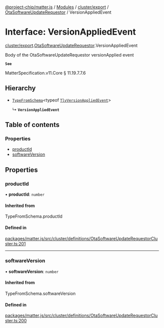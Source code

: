 [@project-chip/matter.js](../README.md) / [Modules](../modules.md) / [cluster/export](../modules/cluster_export.md) / [OtaSoftwareUpdateRequestor](../modules/cluster_export.OtaSoftwareUpdateRequestor.md) / VersionAppliedEvent

# Interface: VersionAppliedEvent

[cluster/export](../modules/cluster_export.md).[OtaSoftwareUpdateRequestor](../modules/cluster_export.OtaSoftwareUpdateRequestor.md).VersionAppliedEvent

Body of the OtaSoftwareUpdateRequestor versionApplied event

**`See`**

MatterSpecification.v11.Core § 11.19.7.7.6

## Hierarchy

- [`TypeFromSchema`](../modules/tlv_export.md#typefromschema)\<typeof [`TlvVersionAppliedEvent`](../modules/cluster_export.OtaSoftwareUpdateRequestor.md#tlvversionappliedevent)\>

  ↳ **`VersionAppliedEvent`**

## Table of contents

### Properties

- [productId](cluster_export.OtaSoftwareUpdateRequestor.VersionAppliedEvent.md#productid)
- [softwareVersion](cluster_export.OtaSoftwareUpdateRequestor.VersionAppliedEvent.md#softwareversion)

## Properties

### productId

• **productId**: `number`

#### Inherited from

TypeFromSchema.productId

#### Defined in

[packages/matter.js/src/cluster/definitions/OtaSoftwareUpdateRequestorCluster.ts:201](https://github.com/project-chip/matter.js/blob/6d3b6a5d957d88a9231d6ecab4bb41f8133112be/packages/matter.js/src/cluster/definitions/OtaSoftwareUpdateRequestorCluster.ts#L201)

___

### softwareVersion

• **softwareVersion**: `number`

#### Inherited from

TypeFromSchema.softwareVersion

#### Defined in

[packages/matter.js/src/cluster/definitions/OtaSoftwareUpdateRequestorCluster.ts:200](https://github.com/project-chip/matter.js/blob/6d3b6a5d957d88a9231d6ecab4bb41f8133112be/packages/matter.js/src/cluster/definitions/OtaSoftwareUpdateRequestorCluster.ts#L200)
